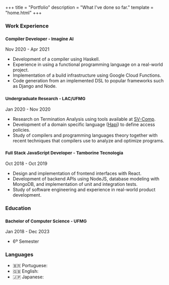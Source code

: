 +++
title = "Portfolio"
description = "What I've done so far."
template = "home.html"
+++

<h3 class="post-subtitle">
    Work Experience
</h3>

<div class="posts">

  <div class="post">
    <h3 class="post-title">
      <small>
        Compiler Developer - Imagine AI
      </small>
    </h3>
    <span class="post-date">Nov 2020 - Apr 2021</span>
    <ul>
      <li>Development of a compiler using Haskell.</li>
      <li>Experience in using a functional programming language on a real-world project.</li>
      <li>Implementation of a build infrastructure using Google Cloud Functions.</li>
      <li>Code generation from an implemented DSL to popular frameworks such as Django and Node.</li>
  </ul>
  </div>

  <div class="post">
    <h3 class="post-title">
      <small>
        Undergraduate Research - LAC/UFMG
      </small>
    </h3>
    <span class="post-date">Jan 2020 - Nov 2020</span>
    <ul>
      <li>Research on Termination Analysis using tools available at <a href="https://sv-comp.sosy-lab.org">SV-Comp</a>.</li>
      <li>Development of a domain specific language (<a href="https://github.com/lac-dcc/hapi">Hapi</a>) to define access policies.</li>
      <li>Study of compilers and programming languages theory together with recent techniques that compilers use to analyze and optimize programs.</li>
  </ul>
  </div>

  <div class="post">
    <h3 class="post-title">
      <small>
        Full Stack JavaScript Developer - Tamborine Tecnologia
      </small>
    </h3>
    <span class="post-date">Oct 2018 - Oct 2019</span>
    <ul>
      <li>Design and implementation of frontend interfaces with React.</li>
      <li>Development of backend APIs using NodeJS, database modeling with MongoDB, and implementation of unit and integration tests.</li>
      <li>Study of software engineering and experience in real-world product development.</li>
    </ul>
  </div>
</div>


<h3 class="post-subtitle">
    Education
</h3>

<div class="posts">
  <div class="post">
    <h3 class="post-title">
      <small>
        Bachelor of Computer Science - UFMG
      </small>
    </h3>
    <span class="post-date">Jan 2018 - Dec 2023</span>
    <ul>
      <li>6º Semester</li>
    </ul>
  </div>
</div>

<h3 class="post-subtitle">
    Languages
</h3>

<div class="posts">
  <div class="post">
    <ul>
      <li>
        <bold>🇧🇷 Portuguese:</bold> &nbsp;
        <span class="dot"></span>
        <span class="dot"></span>
        <span class="dot"></span>
        <span class="dot"></span>
        <span class="dot"></span>
      </li>
      <li>
        <bold>🇬🇧 English:</bold> &nbsp;&nbsp;&nbsp;&nbsp;&nbsp;&nbsp;&nbsp;
        <span class="dot"></span>
        <span class="dot"></span>
        <span class="dot"></span>
        <span class="dot"></span>
        <span class="dot"></span>
      </li>
      <li>
        <bold>🇯🇵 Japanese:</bold> &nbsp;&nbsp;&nbsp;
        <span class="dot"></span>
        <span class="dot"></span>
        <span class="dot"></span>
        <span class="dot dot-gray"></span> 
        <span class="dot dot-gray"></span> 
      </li>
    </ul>
  </div>
</div>
